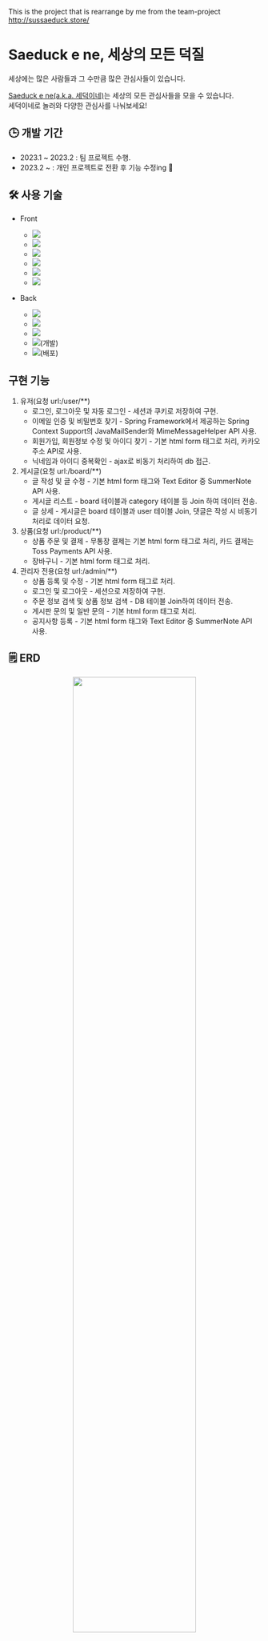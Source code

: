 This is the project that is rearrange by me from the team-project   
http://sussaeduck.store/   

# Saeduck e ne, 세상의 모든 덕질   
   
 세상에는 많은 사람들과 그 수만큼 많은 관심사들이 있습니다.  
 
 [Saeduck e ne(a.k.a. 세덕이네)](http://sussaeduck.store/)는 세상의 모든 관심사들을 모을 수 있습니다.   
 세덕이네로 놀러와 다양한 관심사를 나눠보세요!

## 🕒 개발 기간   
* 2023.1 ~ 2023.2 : 팀 프로젝트 수행.
* 2023.2 ~ : 개인 프로젝트로 전환 후 기능 수정ing 💭   

## 🛠️ 사용 기술   
* Front   
   * <img src="https://img.shields.io/badge/HTML-E34F26?style=flat-square&logo=html5&logoColor=black">   
   * <img src="https://img.shields.io/badge/CSS-1572B6?style=flat-square&logo=css3&logoColor=black">   
   * <img src="https://img.shields.io/badge/JavaScript-F7DF1E?style=flat-square&logo=JavaScript&logoColor=black">   
   * <img src="https://img.shields.io/badge/-Jsp-344CB7?style=flat-square&logo=Java&logoColor=black"/>   
   * <img src="https://img.shields.io/badge/jQuery-0769AD?style=flat-square&logo=jQuery&logoColor=black">  
   * <img src="https://img.shields.io/badge/Bootstrap-7952B3?style=flat-square&logo=Bootstrap&logoColor=black">

* Back   
   * <img src="https://img.shields.io/badge/Java-E34F26?style=flat-square&logo=Java&logoColor=white"/>   
   * <img src="https://img.shields.io/badge/Spring-6DB33F?style=flat-square&logo=Spring&logoColor=white"/>   
   * <img src="https://img.shields.io/badge/MyBatis-E34F26?style=flat-square&logo=MyBatis&logoColor=white"/>   
   * <img src="https://img.shields.io/badge/Oracle-F80000?style=flat-square&logo=Oracle&logoColor=white"/>(개발)   
   * <img src="https://img.shields.io/badge/MariaDB-003545?style=flat-square&logo=MariaDB&logoColor=white"/>(배포)   
## 구현 기능   
1. 유저(요청 url:/user/**)
   * 로그인, 로그아웃 및 자동 로그인 - 세션과 쿠키로 저장하여 구현.
   * 이메일 인증 및 비밀번호 찾기 - Spring Framework에서 제공하는 Spring Context Support의 JavaMailSender와 MimeMessageHelper API 사용.
   * 회원가입, 회원정보 수정 및 아이디 찾기 - 기본 html form 태그로 처리, 카카오 주소 API로 사용.
   * 닉네임과 아이디 중복확인 - ajax로 비동기 처리하여 db 접근.   
2. 게시글(요청 url:/board/**)
   * 글 작성 및 글 수정 - 기본 html form 태그와 Text Editor 중 SummerNote API 사용.
   * 게시글 리스트 - board 테이블과 category 테이블 등 Join 하여 데이터 전송.
   * 글 상세 - 게시글은 board 테이블과 user 테이블 Join, 댓글은 작성 시 비동기 처리로 데이터 요청.
3. 상품(요청 url:/product/**)
   * 상품 주문 및 결제 - 무통장 결제는 기본 html form 태그로 처리, 카드 결제는 Toss Payments API 사용.
   * 장바구니 - 기본 html form 태그로 처리.
4. 관리자 전용(요청 url:/admin/**)
   * 상품 등록 및 수정 - 기본 html form 태그로 처리.
   * 로그인 및 로그아웃 - 세션으로 저장하여 구현.
   * 주문 정보 검색 및 상품 정보 검색 - DB 테이블 Join하여 데이터 전송.
   * 게시판 문의 및 일반 문의 - 기본 html form 태그로 처리.
   * 공지사항 등록 - 기본 html form 태그와 Text Editor 중 SummerNote API 사용.

## 🗒️ ERD
<p align="center"><img src="https://user-images.githubusercontent.com/99123637/223102649-2ba5a71d-94f2-4216-bc33-daba47e0055f.png" width="70%" height="70%" /></p>   

## 📑 주요 화면 구성   
<p align="center"><img src="https://user-images.githubusercontent.com/99123637/223145101-c2671d09-826a-4e6a-8caf-1f71dcb8fa86.png" width="40%" height="290px"/>&nbsp;&nbsp;&nbsp;&nbsp;<img src="https://user-images.githubusercontent.com/99123637/223150143-7024dd20-84eb-4c28-9565-ebfd0a8a4b63.png" width="40%" height="290px"/></p>   
<p align="center"><img src="https://user-images.githubusercontent.com/99123637/223151072-aab1814e-2e33-477b-bbc5-a7e1b4e6eeab.png" width="40%" height="290px"/>&nbsp;&nbsp;&nbsp;&nbsp;<img src="https://user-images.githubusercontent.com/99123637/223151181-dff631e2-8e6f-42fe-973e-973acd7086ae.png" width="40%" height="290px"/></p>   
<p align="center"><img src="https://user-images.githubusercontent.com/99123637/223152536-5e73dac7-c09e-491a-9178-5219340742b4.png" width="40%" height="290px"/>&nbsp;&nbsp;&nbsp;&nbsp;<img src="https://user-images.githubusercontent.com/99123637/223151330-e83b92ab-8780-4a27-b773-1470bb0c53cd.png" width="40%" height="290px"/></p>   
<p align="center"><img src="https://user-images.githubusercontent.com/99123637/223151737-e5651eaf-eabb-462f-abdf-600625f7c09c.png" width="40%" height="290px"/>&nbsp;&nbsp;&nbsp;&nbsp;<img src="https://user-images.githubusercontent.com/99123637/223151794-a50204ee-3be3-42a7-9a50-cd1c9b72767e.png" width="40%" height="290px"/></p>   
<p align="center"><img src="https://user-images.githubusercontent.com/99123637/223152640-596834b8-b45a-40e5-a0a7-b4c113f3f34f.png" width="40%" height="290px"/>&nbsp;&nbsp;&nbsp;&nbsp;<img src="https://user-images.githubusercontent.com/99123637/223155965-a0a98dbc-b403-4d6f-8232-ce87d2f66dea.png" width="40%" height="290px"/></p>   
<p align="center"><img src="https://user-images.githubusercontent.com/99123637/223348543-b511c9d8-603e-4ada-a2df-3226eae6ee0c.png" width="40%" height="260px"/>&nbsp;&nbsp;&nbsp;&nbsp;<img src="https://user-images.githubusercontent.com/99123637/223348633-414c6af8-5bb7-4456-9008-a995c1cff322.png" width="40%" height="260px"/></p>   
<p align="center"><img src="https://user-images.githubusercontent.com/99123637/223348773-b01f8b56-1d87-4280-9a8e-0e1601f31f25.png" width="40%" height="260px"/>&nbsp;&nbsp;&nbsp;&nbsp;<img src="https://user-images.githubusercontent.com/99123637/223348897-049787b6-92d7-42f1-8916-bd8887a77343.png" width="40%" height="260px"/></p>   
<p align="center"><img src="https://user-images.githubusercontent.com/99123637/223348948-642e52a8-eb59-4228-bced-11d63913cb12.png" width="40%" height="200px"/>&nbsp;&nbsp;&nbsp;&nbsp;<img src="https://user-images.githubusercontent.com/99123637/223348990-e123c5e1-91ab-48e3-a3e9-7864584ff844.png" width="40%" height="200px"/></p>   


<!-- <p align="center"><img src="" width="40%" height="290px"/>&nbsp;&nbsp;&nbsp;&nbsp;<img src="" width="40%" height="290px"/></p> --> 



